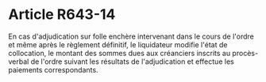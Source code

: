 # Article R643-14

En cas d'adjudication sur folle enchère intervenant dans le cours de l'ordre et même après le règlement définitif, le liquidateur modifie l'état de collocation, le montant des sommes dues aux créanciers inscrits au procès-verbal de l'ordre suivant les résultats de l'adjudication et effectue les paiements correspondants.
